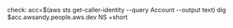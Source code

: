 check:
acc=$(aws sts get-caller-identity --query Account --output text)
dig $acc.awsandy.people.aws.dev NS +short
